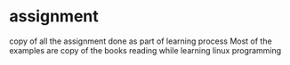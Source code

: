 # assignment
copy of all the assignment done as part of learning process
Most of the examples are copy of the books reading while learning linux programming
